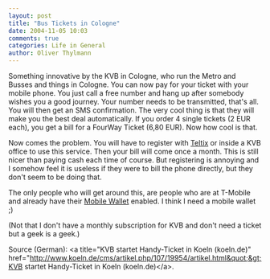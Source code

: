 ```yaml
---
layout: post
title: "Bus Tickets in Cologne"
date: 2004-11-05 10:03
comments: true
categories: Life in General
author: Oliver Thylmann
---
```



Something innovative by the KVB in Cologne, who run the Metro and Busses and things in Cologne. You can now pay for your ticket with your mobile phone. You just call a free number and hang up after somebody wishes you a good journey. Your number needs to be transmitted, that's all. You will then get an SMS confirmation. The very cool thing is that they will make you the best deal automatically. If you order 4 single tickets (2 EUR each), you get a bill for a FourWay Ticket (6,80 EUR). Now how cool is that.

Now comes the problem. You will have to register with [Teltix](http://www.teltix.de/) or inside a KVB office to use this service. Then your bill will come once a month. This is still nicer than paying cash each time of course. But registering is annoying and I somehow feel it is useless if they were to bill the phone directly, but they don't seem to be doing that.

The only people who will get around this, are people who are at T-Mobile and already have their [Mobile Wallet](http://www.t-mobil.de/mobilwallet) enabled.  I think I need a mobile wallet ;) 

(Not that I don't have a monthly subscription for KVB and don't need a ticket but a geek is a geek.)

Source (German): &lt;a title=&quot;KVB startet Handy-Ticket in Koeln (koeln.de)&quot; href=&quot;http://www.koeln.de/cms/artikel.php/107/19954/artikel.html&quot;&gt;KVB startet Handy-Ticket in Koeln (koeln.de)&lt;/a&gt;.


